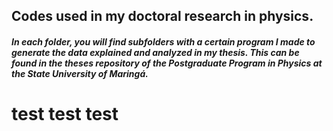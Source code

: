 <h2> Codes used in my doctoral research in physics. </h2>

<h5> In each folder, you will find subfolders with a certain program I made to generate the data explained and analyzed in my thesis. This can be found in the theses repository of the Postgraduate Program in Physics at the State University of Maringá. </h5>

<h1> test test test </h1>
